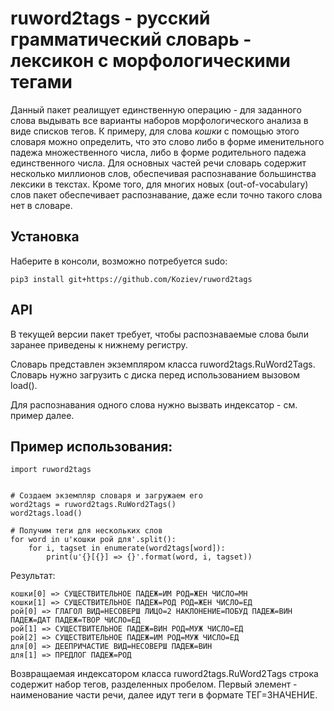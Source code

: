 # ruword2tags - русский грамматический словарь - лексикон с морфологическими тегами

Данный пакет реалищует единственную операцию - для заданного слова выдывать
все варианты наборов морфологического анализа в виде списков тегов. К примеру,
для слова *кошки* с помощью этого словаря можно определить, что это слово
либо в форме именительного падежа множественного числа, либо в форме родительного
падежа единственного числа. Для основных частей речи словарь содержит несколько
миллионов слов, обеспечивая распознавание большинства лексики в текстах. Кроме того,
для многих новых (out-of-vocabulary) слов пакет обеспечивает распознавание, даже если точно такого
слова нет в словаре.


## Установка

Наберите в консоли, возможно потребуется sudo:

```
pip3 install git+https://github.com/Koziev/ruword2tags
```

## API

В текущей версии пакет требует, чтобы распознаваемые слова были заранее приведены
к нижнему регистру.

Словарь представлен экземпляром класса ruword2tags.RuWord2Tags. Словарь нужно
загрузить с диска перед использованием вызовом load().

Для распознавания одного слова нужно вызвать индексатор - см. пример далее.


## Пример использования:


```
import ruword2tags


# Создаем экземпляр словаря и загружаем его
word2tags = ruword2tags.RuWord2Tags()
word2tags.load()

# Получим теги для нескольких слов
for word in u'кошки рой для'.split():
	for i, tagset in enumerate(word2tags[word]):
		print(u'{}[{}] => {}'.format(word, i, tagset))
```

Результат:

```
кошки[0] => СУЩЕСТВИТЕЛЬНОЕ ПАДЕЖ=ИМ РОД=ЖЕН ЧИСЛО=МН
кошки[1] => СУЩЕСТВИТЕЛЬНОЕ ПАДЕЖ=РОД РОД=ЖЕН ЧИСЛО=ЕД
рой[0] => ГЛАГОЛ ВИД=НЕСОВЕРШ ЛИЦО=2 НАКЛОНЕНИЕ=ПОБУД ПАДЕЖ=ВИН ПАДЕЖ=ДАТ ПАДЕЖ=ТВОР ЧИСЛО=ЕД
рой[1] => СУЩЕСТВИТЕЛЬНОЕ ПАДЕЖ=ВИН РОД=МУЖ ЧИСЛО=ЕД
рой[2] => СУЩЕСТВИТЕЛЬНОЕ ПАДЕЖ=ИМ РОД=МУЖ ЧИСЛО=ЕД
для[0] => ДЕЕПРИЧАСТИЕ ВИД=НЕСОВЕРШ ПАДЕЖ=ВИН
для[1] => ПРЕДЛОГ ПАДЕЖ=РОД
```

Возвращаемая индексатором класса ruword2tags.RuWord2Tags строка содержит набор тегов,
разделенных пробелом. Первый элемент - наименование части речи, далее идут теги
в формате ТЕГ=ЗНАЧЕНИЕ.

